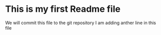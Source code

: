 # This is my first Readme file

We will commit this file to the git repository
I am adding anther line in this file
